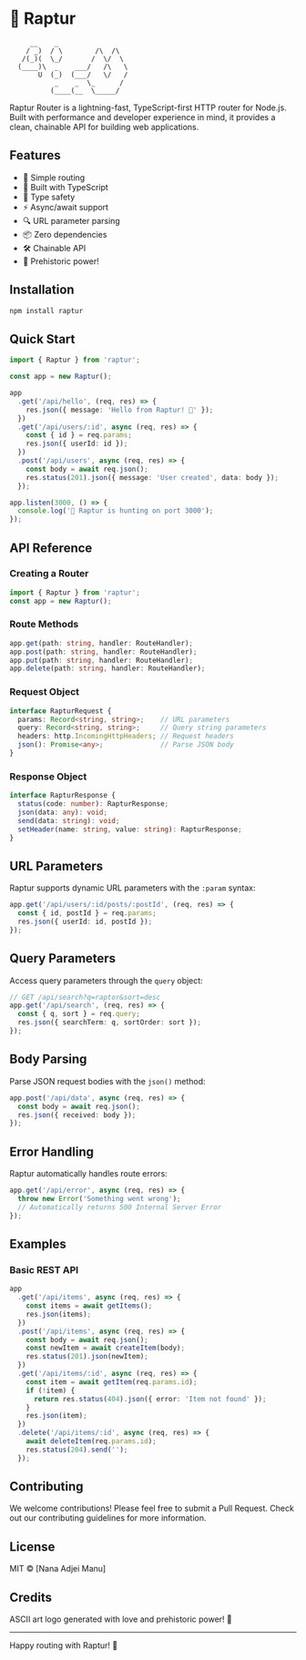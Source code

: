 # 🦖 Raptur

<!--[![npm version](https://img.shields.io/npm/v/raptor-router.svg)](https://www.npmjs.com/package/raptor-router)-->
<!--[![TypeScript](https://img.shields.io/badge/TypeScript-Ready-blue.svg)](https://www.typescriptlang.org/)-->
<!--[![License: MIT](https://img.shields.io/badge/License-MIT-yellow.svg)](https://opensource.org/licenses/MIT)-->
<!--[![Build Status](https://img.shields.io/github/workflow/status/yourusername/raptor-router/CI)](https://github.com/yourusername/raptor-router/actions)-->

```
     __    _                   
    / _)  / \        /\  /\    
   /(_)(  \_/       /  \/  \   
  (____)\  _    ___/   /\   \  
       U  (_)  (___/   \/   /  
           _    _  \_      /   
          (____(__  \_____/    
```

Raptur Router is a lightning-fast, TypeScript-first HTTP router for Node.js. Built with performance and developer experience in mind, it provides a clean, chainable API for building web applications.

## Features

- 🚀 Simple routing
- 💪 Built with TypeScript
- 🎯 Type safety
- ⚡️ Async/await support
- 🔍 URL parameter parsing
- 📦 Zero dependencies
- 🛠 Chainable API
- 🦕 Prehistoric power!

## Installation

```bash
npm install raptur
```

## Quick Start

```typescript
import { Raptur } from 'raptur';

const app = new Raptur();

app
  .get('/api/hello', (req, res) => {
    res.json({ message: 'Hello from Raptur! 🦖' });
  })
  .get('/api/users/:id', async (req, res) => {
    const { id } = req.params;
    res.json({ userId: id });
  })
  .post('/api/users', async (req, res) => {
    const body = await req.json();
    res.status(201).json({ message: 'User created', data: body });
  });

app.listen(3000, () => {
  console.log('🦖 Raptur is hunting on port 3000');
});
```

## API Reference

### Creating a Router

```typescript
import { Raptur } from 'raptur';
const app = new Raptur();
```

### Route Methods

```typescript
app.get(path: string, handler: RouteHandler);
app.post(path: string, handler: RouteHandler);
app.put(path: string, handler: RouteHandler);
app.delete(path: string, handler: RouteHandler);
```

### Request Object

```typescript
interface RapturRequest {
  params: Record<string, string>;    // URL parameters
  query: Record<string, string>;     // Query string parameters
  headers: http.IncomingHttpHeaders; // Request headers
  json(): Promise<any>;              // Parse JSON body
}
```

### Response Object

```typescript
interface RapturResponse {
  status(code: number): RapturResponse;
  json(data: any): void;
  send(data: string): void;
  setHeader(name: string, value: string): RapturResponse;
}
```

## URL Parameters

Raptur supports dynamic URL parameters with the `:param` syntax:

```typescript
app.get('/api/users/:id/posts/:postId', (req, res) => {
  const { id, postId } = req.params;
  res.json({ userId: id, postId });
});
```

## Query Parameters

Access query parameters through the `query` object:

```typescript
// GET /api/search?q=raptor&sort=desc
app.get('/api/search', (req, res) => {
  const { q, sort } = req.query;
  res.json({ searchTerm: q, sortOrder: sort });
});
```

## Body Parsing

Parse JSON request bodies with the `json()` method:

```typescript
app.post('/api/data', async (req, res) => {
  const body = await req.json();
  res.json({ received: body });
});
```

## Error Handling

Raptur automatically handles route errors:

```typescript
app.get('/api/error', async (req, res) => {
  throw new Error('Something went wrong');
  // Automatically returns 500 Internal Server Error
});
```

## Examples

### Basic REST API

```typescript
app
  .get('/api/items', async (req, res) => {
    const items = await getItems();
    res.json(items);
  })
  .post('/api/items', async (req, res) => {
    const body = await req.json();
    const newItem = await createItem(body);
    res.status(201).json(newItem);
  })
  .get('/api/items/:id', async (req, res) => {
    const item = await getItem(req.params.id);
    if (!item) {
      return res.status(404).json({ error: 'Item not found' });
    }
    res.json(item);
  })
  .delete('/api/items/:id', async (req, res) => {
    await deleteItem(req.params.id);
    res.status(204).send('');
  });
```

## Contributing

We welcome contributions! Please feel free to submit a Pull Request. Check out our contributing guidelines for more information.

## License

MIT © [Nana Adjei Manu]

## Credits

ASCII art logo generated with love and prehistoric power! 🦖

---

Happy routing with Raptur! 🦕

